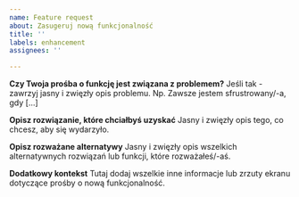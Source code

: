 ```yaml
---
name: Feature request
about: Zasugeruj nową funkcjonalność
title: ''
labels: enhancement
assignees: ''

---
```


**Czy Twoja prośba o funkcję jest związana z problemem?** 
Jeśli tak - zawrzyj jasny i zwięzły opis problemu. Np. Zawsze jestem sfrustrowany/-a, gdy […]

**Opisz rozwiązanie, które chciałbyś uzyskać**
Jasny i zwięzły opis tego, co chcesz, aby się wydarzyło.

**Opisz rozważane alternatywy**
Jasny i zwięzły opis wszelkich alternatywnych rozwiązań lub funkcji, które rozważałeś/-aś.

**Dodatkowy kontekst**
Tutaj dodaj wszelkie inne informacje lub zrzuty ekranu dotyczące prośby o nową funkcjonalność.
